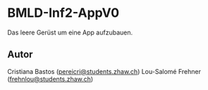 # BMLD-Inf2-AppV0

Das leere Gerüst um eine App aufzubauen.

## Autor

Cristiana Bastos (pereicri@students.zhaw.ch)
Lou-Salomé Frehner (frehnlou@students.zhaw.ch)



